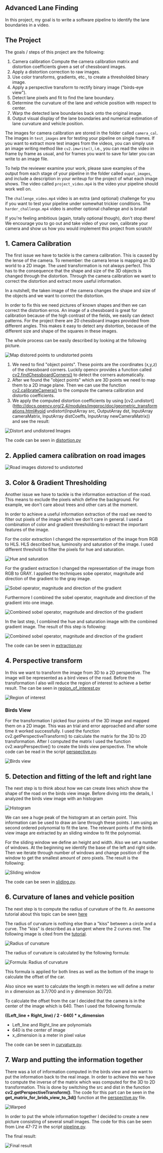## Advanced Lane Finding

In this project, my goal is to write a software pipeline to identify the lane boundaries in a video.

The Project
---

The goals / steps of this project are the following:

1. Camera calibration Compute the camera calibration matrix and distortion coefficients given a set of chessboard images.
2. Apply a distortion correction to raw images.
3. Use color transforms, gradients, etc., to create a thresholded binary image.
4. Apply a perspective transform to rectify binary image ("birds-eye view").
5. Detect lane pixels and fit to find the lane boundary.
6. Determine the curvature of the lane and vehicle position with respect to center.
7. Warp the detected lane boundaries back onto the original image.
8. Output visual display of the lane boundaries and numerical estimation of lane curvature and vehicle position.

The images for camera calibration are stored in the folder called `camera_cal`.  The images in `test_images` are for testing your pipeline on single frames.  If you want to extract more test images from the videos, you can simply use an image writing method like `cv2.imwrite()`, i.e., you can read the video in frame by frame as usual, and for frames you want to save for later you can write to an image file.  

To help the reviewer examine your work, please save examples of the output from each stage of your pipeline in the folder called `ouput_images`, and include a description in your writeup for the project of what each image shows.    The video called `project_video.mp4` is the video your pipeline should work well on.  

The `challenge_video.mp4` video is an extra (and optional) challenge for you if you want to test your pipeline under somewhat trickier conditions.  The `harder_challenge.mp4` video is another optional challenge and is brutal!

If you're feeling ambitious (again, totally optional though), don't stop there!  We encourage you to go out and take video of your own, calibrate your camera and show us how you would implement this project from scratch!


## 1. Camera Calibration
The first issue we have to tackle is the camera calibration. This is caused by the lense of the camera. To remember: the camera lense is mapping an 3D world to a 2D image. The used transformation is not always perfect. This has to the consequence that the shape and size of the 3D objects is changed through the distortion. Through the camera calibration we want to correct the distortion and extract more useful information.

In a nutshell, the taken image of the camera changes the shape and size of the objects and we want to correct the distortion.

In order to fix this we need pictures of known shapes and then we can correct the distortion erros. An image of a chessboard is great for calibration because of the high contrast of the fields, we easily can detect patterns. For the project there are 20 chessboard images provided from different angles. This makes it easy to detect any distortion, because of the different size and shape of the squares in these images.


The whole process can be easily described by looking at the following picture.

![Map distored points to undistorted points](report/chessboard_distortion.png)

1. We need to find "object points". These points are the coordinates (x,y,z) of the chessboard corners. Luckily opencv provides a function called [cv2.findChessboardCorners()](http://docs.opencv.org/2.4/modules/calib3d/doc/camera_calibration_and_3d_reconstruction.html#findchessboardcorners) to detect the corners automatically. 
2. After we found the "object points" which are 3D points we need to map them to a 2D image plane. Then we can use the function [cv2.calibrateCamera()](http://docs.opencv.org/2.4/modules/calib3d/doc/camera_calibration_and_3d_reconstruction.html#calibratecamera) to the compute the camera calibration and distortio coefficients.
3. We apply the computed distortion coefficients by using [cv2.undistort](http://docs.opencv.org/2.4/modules/imgproc/doc/geometric_transformations.html#void undistort(InputArray src, OutputArray dst, InputArray cameraMatrix, InputArray distCoeffs, InputArray newCameraMatrix)) and see the result:

![Distort and undistored Images](report/chessboard_undistort.png)

The code can be seen in [distortion.py](scripts/distortion.py)

## 2. Applied camera calibration on road images

![Road images distored to undistorted](report/road_undistort.png)

## 3. Color & Gradient Thresholding
Another issue we have to tackle is the information extraction of the road. This means to exclude the pixels which define the background. For example, we don't care about trees and other cars at the moment.

In order to achieve a useful information extraction of the road we need to filter out pixels of the image which we don't care in general. I used a combination of color and gradient thresholding to extract the important features of the image.

For the color extraction I changed the representation of the image from RGB to HLS. HLS described hue, luminosity and saturation of the image. I used different threshold to filter the pixels for hue and saturation. 

![Hue and saturation](report/hue_and_saturation.png)

For the gradient extraction I changed the representation of the image from RGB to GRAY. I applied the techniques sobe operator, magnitude and direction of the gradient to the gray image.

![Sobel operator, magnitude and direction of the gradient](report/sobel_etc.png)

Furthermore I combined the sobel operator, magnitude and direction of the gradient into one image.

![Combined sobel operator, magnitude and direction of the gradient](report/combined_sobel.png)

In the last step, I combined the hue and saturation image with the combined gradient image. The result of this step is following:

![Combined sobel operator, magnitude and direction of the gradient](report/combined.png)

The code can be seen in [extraction.py](scripts/extraction.py)

## 4. Perspective transform
In this we want to transform the image from 3D to a 2D perspective. The image will be represented as a bird views of the road.
Before the transformation I also will reduce the region of interest to achieve a better result. The can be seen in [region_of_interest.py](scripts/region_of_interest.py)

![Region of interest](report/region_of_interest.png)

### Birds View
For the transformation I picked four points of the 3D image and mapped them on a 2D image. This was an trial and error approached and after some time it worked successfully. I used the function cv2.getPerspectiveTransform() to calculate the matrix for the 3D to 2D transformation. After I computed the matrix I used the function cv2.warpPerspective() to create the birds view perspective. The whole code can be read in the script [perspective.py](scripts/perspective.py).

![Birds view](report/birdsview.png)

## 5. Detection and fitting of the left and right lane
The next step is to think about how we can create lines which show the shape of the road on the birds view image. Before diving into the details, I analyzed the birds view image with an histogram

![Histogram](report/histogram.png)

We can see a huge peak of the histogram at an certain point. This information can be used to draw an lane through these points. I am using an second ordered polynomial to fit the lane. The relevant points of the birds view image are extracted by an sliding window to fit the polynomial.

For the sliding window we define an height and width. Also we set a number of windows. At the beginning we identify the base of the left and right side. Then we iterate through number of windows and change position of the window to get the smallest amount of zero pixels. The result is the following:

![Sliding window](report/sliding_window.png)

The code can be seen in [sliding.py](scripts/sliding.py).

## 6. Curvature of lanes and vehicle position
The next step is to compute the radius of curvature of the fit. An awesome tutorial about this topic can be seen [here](http://www.intmath.com/applications-differentiation/8-radius-curvature.php) 

The radius of curvature is nothing else than a "kiss" between a circle and a curve. The "kiss" is described as a tangent where the 2 curves met. The following image is cited from the [tutorial](http://www.intmath.com/applications-differentiation/8-radius-curvature.php).

![Radius of curvature](report/radius_curvature.png)

The radius of curvature is calculated by the following formula:

![Formula: Radius of curvature](report/radius_curvature_formula.png)

This formula is applied for both lines as well as the bottom of the image to calculate the offset of the car.

Also since we want to calculate the length in meters we will define a meter in x dimension as 3.7/700 and in y dimension 30/720.

To calculate the offset from the car I decided that the camera is in the center of the image which is 640. Then I used the following formula: 

**((Left_line + Right_line) / 2 - 640) * x_dimension**

* Left_line and Right_line are polynomials
* 640 is the center of image
* x_dimension is a meter in pixel value


The code can be seen in [curvature.py](scripts/curvature.py).

## 7. Warp and putting the information together

There was a lot of information computed in the birds view and we want to put the information back to the real image. In order to achieve this we have to compute the inverse of the matrix which was computed for the 3D to 2D transformation. This is done by switching the src and dist in the function **cv2.getPerspectiveTransform()**. The code for this part can be seen in the **get_matrix_for_brids_view_to_3d()** function at the [perspective.py](scripts/perspective.py) file.

![Warped](report/result.png)

In order to put the whole information together I decided to create a new picture consisting of several small images. The code for this can be seen from Line 47-72 in the script [pipeline.py](pipeline.py).

The final result:

![Final result](report/final.png)
